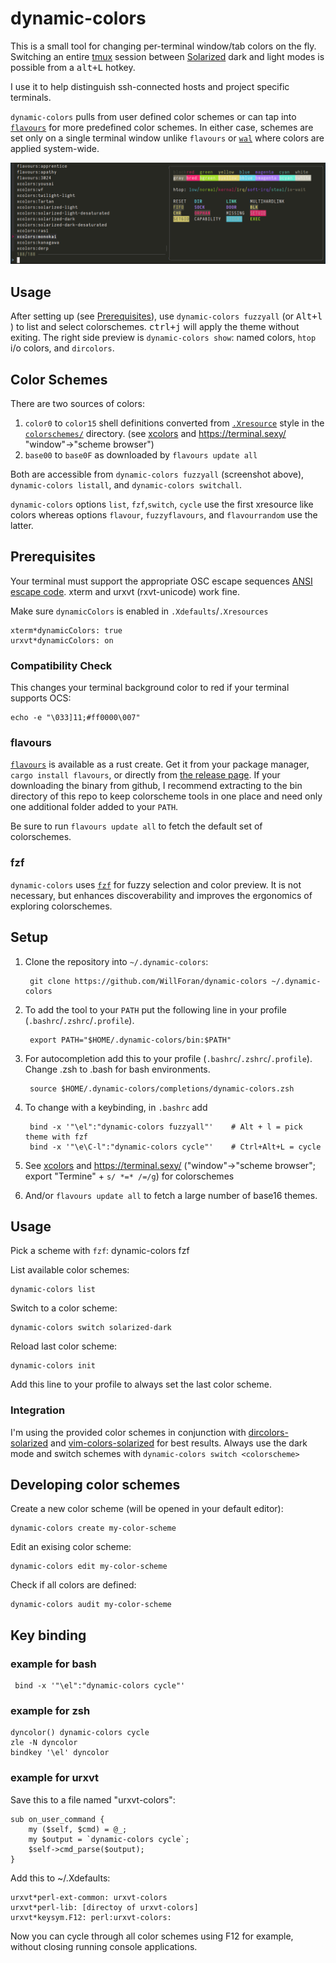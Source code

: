 # dynamic-colors

This is a small tool for changing per-terminal window/tab colors on the fly. Switching an entire [tmux](http://tmux.sourceforge.net/) session between [Solarized](http://ethanschoonover.com/solarized) dark and light modes is possible from a <kbd>alt+L</kbd> hotkey.

I use it to help distinguish ssh-connected hosts and project specific terminals.

`dynamic-colors` pulls from user defined color schemes or can tap into [`flavours`](https://github.com/Misterio77/flavours) for more predefined color schemes. In either case, schemes are set only on a single terminal window unlike `flavours` or [`wal`](https://github.com/dylanaraps/pywal) where colors are applied system-wide.


![fuzzy selection screenshot](./fzf_preview.png)

## Usage

After setting up (see [Prerequisites](#Prerequisites)), use `dynamic-colors fuzzyall` (or <kbd>Alt+l </kbd>) to list and select colorschemes. <kbd>ctrl+j</kbd> will apply the theme without exiting. The right side preview is `dynamic-colors show`: named colors, `htop` i/o colors, and `dircolors`.

## Color Schemes

There are two sources of colors:
  1. `color0` to `color15` shell definitions converted from [`.Xresource`](http://en.wikipedia.org/wiki/X_resources) style in the [`colorschemes/`](colorschemes/) directory. (see [xcolors](https://github.com/tlatsas/xcolors) and https://terminal.sexy/ "window"->"scheme browser")
  2. `base00` to `base0F` as downloaded by `flavours update all`

Both are accessible from `dynamic-colors fuzzyall` (screenshot above), `dynamic-colors listall`, and `dynamic-colors switchall`.

`dynamic-colors` options `list`, `fzf`,`switch`, `cycle` use the first xresource like colors whereas options `flavour`, `fuzzyflavours`, and `flavourrandom` use the latter.


## Prerequisites

Your terminal must support the appropriate OSC escape sequences [ANSI escape code](https://en.wikipedia.org/wiki/ANSI_escape_code). xterm and urxvt (rxvt-unicode) work fine.

Make sure `dynamicColors` is enabled in `.Xdefaults`/`.Xresources`

    xterm*dynamicColors: true
    urxvt*dynamicColors: on

### Compatibility Check

This changes your terminal background color to red if your terminal supports OCS:

    echo -e "\033]11;#ff0000\007"

### flavours

[`flavours`](https://github.com/Misterio77/flavours) is available as a rust create. Get it from your package manager, `cargo install flavours`, or directly from [the release page](https://github.com/Misterio77/flavours/releases). If your downloading the binary from github, I recommend extracting to the bin directory of this repo to keep colorscheme tools in one place and need only one additional folder added to your `PATH`.

Be sure to run `flavours update all` to fetch the default set of colorschemes.

### fzf

`dynamic-colors` uses [`fzf`](https://github.com/junegunn/fzf/) for fuzzy selection and color preview. It is not necessary, but enhances discoverability and improves the ergonomics of exploring colorschemes.

## Setup

1. Clone the repository into `~/.dynamic-colors`:

        git clone https://github.com/WillForan/dynamic-colors ~/.dynamic-colors

2. To add the tool to your `PATH` put the following line in your profile (`.bashrc`/`.zshrc`/`.profile`).

        export PATH="$HOME/.dynamic-colors/bin:$PATH"

3. For autocompletion add this to your profile (`.bashrc`/`.zshrc`/`.profile`). Change .zsh to .bash for bash environments.

        source $HOME/.dynamic-colors/completions/dynamic-colors.zsh

4. To change with a keybinding, in `.bashrc` add

        bind -x '"\el":"dynamic-colors fuzzyall"'    # Alt + l = pick theme with fzf
        bind -x '"\e\C-l":"dynamic-colors cycle"'    # Ctrl+Alt+L = cycle

5. See [xcolors](https://github.com/tlatsas/xcolors) and https://terminal.sexy/ ("window"->"scheme browser"; export "Termine" + `s/ *=* /=/g`) for colorschemes
6. And/or `flavours update all` to fetch a large number of base16 themes.

## Usage

Pick a scheme with `fzf`:
    dynamic-colors fzf

List available color schemes:

    dynamic-colors list

Switch to a color scheme:

    dynamic-colors switch solarized-dark

Reload last color scheme:

    dynamic-colors init

Add this line to your profile to always set the last color scheme.

### Integration

I'm using the provided color schemes in conjunction with [dircolors-solarized](https://github.com/seebi/dircolors-solarized) and [vim-colors-solarized](https://github.com/altercation/vim-colors-solarized) for best results. Always use the dark mode and switch schemes with `dynamic-colors switch <colorscheme>`


## Developing color schemes

Create a new color scheme (will be opened in your default editor):

    dynamic-colors create my-color-scheme

Edit an exising color scheme:

    dynamic-colors edit my-color-scheme

Check if all colors are defined:

    dynamic-colors audit my-color-scheme

## Key binding 
### example for bash
```
 bind -x '"\el":"dynamic-colors cycle"'
```
### example for zsh
```
dyncolor() dynamic-colors cycle
zle -N dyncolor
bindkey '\el' dyncolor

```

### example for urxvt
Save this to a file named "urxvt-colors":

    sub on_user_command {
        my ($self, $cmd) = @_;
        my $output = `dynamic-colors cycle`;
        $self->cmd_parse($output);
    }

Add this to ~/.Xdefaults:

    urxvt*perl-ext-common: urxvt-colors
    urxvt*perl-lib: [directoy of urxvt-colors]
    urxvt*keysym.F12: perl:urxvt-colors:

Now you can cycle through all color schemes using F12 for example,
without closing running console applications.

